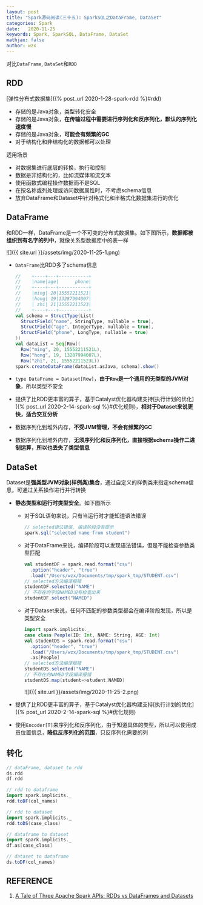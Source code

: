 ```yaml
---
layout: post
title: "Spark源码阅读(三十五): SparkSQL之DataFrame, DataSet"
categories: Spark
date:   2020-11-25
keywords: Spark, SparkSQL, DataFrame, DataSet
mathjax: false
author: wzx
---
```


对比`DataFrame`, `DataSet`和`RDD`





## RDD

[弹性分布式数据集]({% post_url 2020-1-28-spark-rdd %}#rdd)

- 存储的是Java对象，类型转化安全
- 存储的是Java对象，**在传输过程中需要进行序列化和反序列化，默认的序列化速度慢**
- 存储的是Java对象，**可能会有频繁的GC**
- 对于结构化和非结构化的数据都可以处理

适用场景

- 对数据集进行底层的转换，执行和控制
- 数据是非结构化的，比如流媒体和流文本
- 使用函数式编程操作数据而不是SQL
- 在按名称或列处理或访问数据属性时，不考虑schema信息
- 放弃DataFrame和Dataset中针对格式化和半格式化数据集进行的优化

## DataFrame

和RDD一样，DataFrame是一个不可变的分布式数据集。如下图所示，**数据都被组织到有名字的列中**，就像关系型数据库中的表一样

![]({{ site.url }}/assets/img/2020-11-25-1.png)

- `DataFrame`比RDD多了schema信息

  ```scala
  //    +----+---+-----------+
  //    |name|age|      phone|
  //    +----+---+-----------+
  //    |ming| 20|15552211521|
  //    |hong| 19|13287994007|
  //    | zhi| 21|15552211523|
  //    +----+---+-----------+
  val schema = StructType(List(
    StructField("name", StringType, nullable = true),
    StructField("age", IntegerType, nullable = true),
    StructField("phone", LongType, nullable = true)
  ))
  val dataList = Seq[Row](
    Row("ming", 20, 15552211521L),
    Row("hong", 19, 13287994007L),
    Row("zhi", 21, 15552211523L))
  spark.createDataFrame(dataList.asJava, schema).show()
  ```

- `type DataFrame = Dataset[Row]`，**由于`Row`是一个通用的无类型的JVM对象**，所以类型不安全

- 提供了比RDD更丰富的算子，基于Catalyst优化器构建支持[执行计划的优化]({% post_url 2020-2-14-spark-sql %}#优化规则)，**相对于Dataset来说更快，适合交互分析**

- 数据序列化到堆外内存，**不受JVM管理，不会有频繁的GC**

- 数据序列化到堆外内存，**无须序列化和反序列化，直接根据schema操作二进制运算，所以也丢失了类型信息**

## DataSet

Dataset是**强类型JVM对象(样例类)集合**，通过自定义的样例类来指定schema信息，可通过关系操作进行并行转换

- **静态类型和运行时类型安全**。如下图所示
  
  - 对于SQL语句来说，只有当运行时才能知道语法错误
  
	  ```scala
	  // selected语法错误, 编译阶段没有提示
	  spark.sql("selected name from student")
	  ```

  - 对于DataFrame来说，编译阶段可以发现语法错误，但是不能检查参数类型匹配
	
	  ```scala
	  val studentDF = spark.read.format("csv")
	  	.option("header", "true")
	  	.load("/Users/wzx/Documents/tmp/spark_tmp/STUDENT.csv")
	  // selected方法编译报错
	  studentDF.selected("NAME")
	  // 不存在的字段NAMED没有检查出来
	  studentDF.select("NAMED")
	  ```
	
  - 对于Dataset来说，任何不匹配的参数类型都会在编译阶段发现，所以是类型安全
	
	  ```scala
	  import spark.implicits._
	  case class People(ID: Int, NAME: String, AGE: Int)
	  val studentDS = spark.read.format("csv")
	  	.option("header", "true")
	  	.load("/Users/wzx/Documents/tmp/spark_tmp/STUDENT.csv")
	  	.as[People]
	  // selected方法编译报错
	  studentDS.selected("NAME")
	  // 不存在的NAMED字段编译报错
	  studentDS.map(student=>student.NAMED)
	  ```
	![]({{ site.url }}/assets/img/2020-11-25-2.png)
	
- 提供了比RDD更丰富的算子，基于Catalyst优化器构建支持[执行计划的优化]({% post_url 2020-2-14-spark-sql %}#优化规则)

- 使用`Encoder[T]`来序列化和反序列化，由于知道具体的类型，所以可以使用成员位置信息，**降低反序列化的范围**，只反序列化需要的列

## 转化

```scala
// dataFrame, dataset to rdd
ds.rdd
df.rdd

// rdd to dataframe
import spark.implicits._
rdd.toDF(col_names)

// rdd to dataset
import spark.implicits._
rdd.toDS(case_class)

// dataframe to dataset
import spark.implicits._
df.as[case_class]

// dataset to dataframe
ds.toDF(col_names)
```



## REFERENCE

1. [A Tale of Three Apache Spark APIs: RDDs vs DataFrames and Datasets](https://databricks.com/blog/2016/07/14/a-tale-of-three-apache-spark-apis-rdds-dataframes-and-datasets.html)